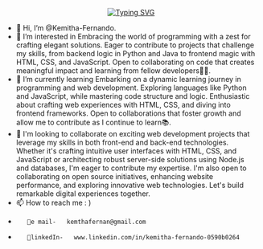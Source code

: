 <p align="center"><a href="https://git.io/typing-svg"><img src="https://readme-typing-svg.herokuapp.com?font=Fira+Code&pause=1000&color=71F71F&random=false&width=600&lines=%F0%9F%91%8B+Hi%2C+I%E2%80%99m+Kemitha-Fernando.;%F0%9F%92%A1+Enthusiastic+coder%2C+eager+to+collaborate!%F0%9F%A7%A0;%F0%9F%8C%9F+Passionate+about+continuous+learning.%F0%9F%8C%B1;%F0%9F%92%9B%F0%9F%94%AELet's+create+something+amazing+together!%F0%9F%92%BB+" alt="Typing SVG" /></a></p>

- 👋 Hi, I’m @Kemitha-Fernando.
- 👀 I’m interested in  Embracing the world of programming with a zest for crafting elegant solutions. Eager to contribute to projects that challenge my skills, from backend logic in Python and Java to frontend magic with HTML, CSS, and JavaScript. Open to collaborating on code that creates meaningful impact and learning from fellow developers👨‍💻.
- 🌱 I’m currently learning Embarking on a dynamic learning journey in programming and web development. Exploring languages like Python and JavaScript, while mastering code structure and logic. Enthusiastic about crafting web experiences with HTML, CSS, and diving into frontend frameworks. Open to collaborations that foster growth and allow me to contribute as I continue to learn📚.
- 💞️ I'm looking to collaborate on exciting web development projects that leverage my skills in both front-end and back-end technologies. Whether it's crafting intuitive user interfaces with HTML, CSS, and JavaScript or architecting robust server-side solutions using Node.js and databases, I'm eager to contribute my expertise. I'm also open to collaborating on open source initiatives, enhancing website performance, and exploring innovative web technologies. Let's build remarkable digital experiences together.
- 📫 How to reach me : )
-        💌e mail-   kemthafernan@gmail.com
-        💠linkedIn-   www.linkedin.com/in/kemitha-fernando-0590b0264
<!---
Kemitha-Fernando/Kemitha-Fernando is a ✨ special ✨ repository because its `README.md` (this file) appears on your GitHub profile.
You can click the Preview link to take a look at your changes.
--->
